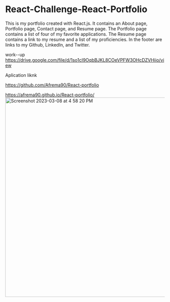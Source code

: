 # React-Challenge-React-Portfolio
This is my portfolio created with React.js. It contains an About page, Portfolio page, Contact page, and Resume page. The Portfolio page contains a list of four of my favorite applications. The Resume page contains a link to my resume and a list of my proficiencies. In the footer are links to my Github, LinkedIn, and Twitter.

work--up
https://drive.google.com/file/d/1so1cI9OqbBJKL8COeVPFW3OHcDZVHiio/view

Aplication liknk

https://github.com/Afrema90/React-portfolio

 https://afrema90.github.io/React-portfolio/<img width="631" alt="Screenshot 2023-03-08 at 4 58 20 PM" src="https://user-images.githubusercontent.com/112598840/223860106-57ee9f28-ee47-4b37-b3d4-f6ab068471b5.png">
